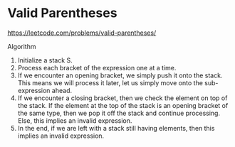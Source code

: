 # Valid Parentheses

https://leetcode.com/problems/valid-parentheses/

Algorithm

1. Initialize a stack S.
2. Process each bracket of the expression one at a time.
3. If we encounter an opening bracket, we simply push it onto the stack. This means we will process it later, let us simply move onto the sub-expression ahead.
4. If we encounter a closing bracket, then we check the element on top of the stack. If the element at the top of the stack is an opening bracket of the same type, then we pop it off the stack and continue processing. Else, this implies an invalid expression.
5. In the end, if we are left with a stack still having elements, then this implies an invalid expression.
